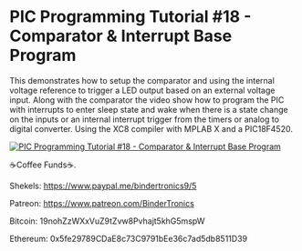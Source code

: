 # **PIC Programming Tutorial #18 - Comparator & Interrupt Base Program**

This demonstrates how to setup the comparator and using the internal voltage reference to trigger a LED output based on an external voltage input. Along with the comparator the video show how to program the PIC with interrupts to enter sleep state and wake when there is a state change on the inputs or an internal interrupt trigger from the timers or analog to digital converter. Using the XC8 compiler with MPLAB X and a PIC18F4520.

[![PIC Programming Tutorial #18 - Comparator & Interrupt Base Program](https://img.youtube.com/vi/lhlmFS0Y1eo/0.jpg)](https://www.youtube.com/watch?v=lhlmFS0Y1eo "PIC Programming Tutorial #18 - Comparator & Interrupt Base Program")

 ☕Coffee Funds☕.

Shekels: 
https://www.paypal.me/bindertronics9/5

Patreon:
https://www.patreon.com/BinderTronics

Bitcoin: 
19nohZzWXxVuZ9tZvw8Pvhajt5khG5mspW

Ethereum: 
0x5fe29789CDaE8c73C9791bEe36c7ad5db8511D39




















